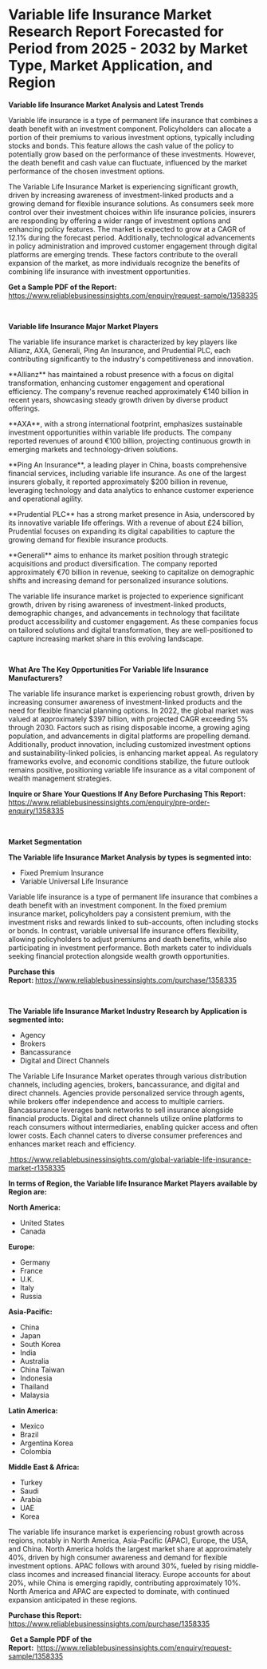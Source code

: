 <p><h1>Variable life Insurance Market Research Report Forecasted for Period from 2025 -  2032 by Market Type, Market Application, and Region</h1></p><p><strong>Variable life Insurance Market Analysis and Latest Trends</strong></p>
<p><p>Variable life insurance is a type of permanent life insurance that combines a death benefit with an investment component. Policyholders can allocate a portion of their premiums to various investment options, typically including stocks and bonds. This feature allows the cash value of the policy to potentially grow based on the performance of these investments. However, the death benefit and cash value can fluctuate, influenced by the market performance of the chosen investment options.</p><p>The Variable Life Insurance Market is experiencing significant growth, driven by increasing awareness of investment-linked products and a growing demand for flexible insurance solutions. As consumers seek more control over their investment choices within life insurance policies, insurers are responding by offering a wider range of investment options and enhancing policy features. The market is expected to grow at a CAGR of 12.1% during the forecast period. Additionally, technological advancements in policy administration and improved customer engagement through digital platforms are emerging trends. These factors contribute to the overall expansion of the market, as more individuals recognize the benefits of combining life insurance with investment opportunities.</p></p>
<p><strong>Get a Sample PDF of the Report:&nbsp;</strong> <a href="https://www.reliablebusinessinsights.com/enquiry/request-sample/1358335?utm_campaign=2804&utm_medium=2&utm_source=Github&utm_content=ia&utm_term=19042025&utm_id=variable-life-insurance">https://www.reliablebusinessinsights.com/enquiry/request-sample/1358335</a></p>
<p>&nbsp;</p>
<p><strong>Variable life Insurance Major Market Players</strong></p>
<p><p>The variable life insurance market is characterized by key players like Allianz, AXA, Generali, Ping An Insurance, and Prudential PLC, each contributing significantly to the industry's competitiveness and innovation. </p><p>**Allianz** has maintained a robust presence with a focus on digital transformation, enhancing customer engagement and operational efficiency. The company's revenue reached approximately €140 billion in recent years, showcasing steady growth driven by diverse product offerings.</p><p>**AXA**, with a strong international footprint, emphasizes sustainable investment opportunities within variable life products. The company reported revenues of around €100 billion, projecting continuous growth in emerging markets and technology-driven solutions.</p><p>**Ping An Insurance**, a leading player in China, boasts comprehensive financial services, including variable life insurance. As one of the largest insurers globally, it reported approximately $200 billion in revenue, leveraging technology and data analytics to enhance customer experience and operational agility.</p><p>**Prudential PLC** has a strong market presence in Asia, underscored by its innovative variable life offerings. With a revenue of about £24 billion, Prudential focuses on expanding its digital capabilities to capture the growing demand for flexible insurance products.</p><p>**Generali** aims to enhance its market position through strategic acquisitions and product diversification. The company reported approximately €70 billion in revenue, seeking to capitalize on demographic shifts and increasing demand for personalized insurance solutions.</p><p>The variable life insurance market is projected to experience significant growth, driven by rising awareness of investment-linked products, demographic changes, and advancements in technology that facilitate product accessibility and customer engagement. As these companies focus on tailored solutions and digital transformation, they are well-positioned to capture increasing market share in this evolving landscape.</p></p>
<p>&nbsp;</p>
<p><strong>What Are The Key Opportunities For Variable life Insurance Manufacturers?</strong></p>
<p><p>The variable life insurance market is experiencing robust growth, driven by increasing consumer awareness of investment-linked products and the need for flexible financial planning options. In 2022, the global market was valued at approximately $397 billion, with projected CAGR exceeding 5% through 2030. Factors such as rising disposable income, a growing aging population, and advancements in digital platforms are propelling demand. Additionally, product innovation, including customized investment options and sustainability-linked policies, is enhancing market appeal. As regulatory frameworks evolve, and economic conditions stabilize, the future outlook remains positive, positioning variable life insurance as a vital component of wealth management strategies.</p></p>
<p><strong>Inquire or Share Your Questions If Any Before Purchasing This Report:</strong> <a href="https://www.reliablebusinessinsights.com/enquiry/pre-order-enquiry/1358335?utm_campaign=2804&utm_medium=2&utm_source=Github&utm_content=ia&utm_term=19042025&utm_id=variable-life-insurance">https://www.reliablebusinessinsights.com/enquiry/pre-order-enquiry/1358335</a></p>
<p>&nbsp;</p>
<p><strong>Market Segmentation</strong></p>
<p><strong>The Variable life Insurance Market Analysis by types is segmented into:</strong></p>
<p><ul><li>Fixed Premium Insurance</li><li>Variable Universal Life Insurance</li></ul></p>
<p><p>Variable life insurance is a type of permanent life insurance that combines a death benefit with an investment component. In the fixed premium insurance market, policyholders pay a consistent premium, with the investment risks and rewards linked to sub-accounts, often including stocks or bonds. In contrast, variable universal life insurance offers flexibility, allowing policyholders to adjust premiums and death benefits, while also participating in investment performance. Both markets cater to individuals seeking financial protection alongside wealth growth opportunities.</p></p>
<p><strong>Purchase this Report:&nbsp;</strong><a href="https://www.reliablebusinessinsights.com/purchase/1358335?utm_campaign=2804&utm_medium=2&utm_source=Github&utm_content=ia&utm_term=19042025&utm_id=variable-life-insurance">https://www.reliablebusinessinsights.com/purchase/1358335</a></p>
<p>&nbsp;</p>
<p><strong>The Variable life Insurance Market Industry Research by Application is segmented into:</strong></p>
<p><ul><li>Agency</li><li>Brokers</li><li>Bancassurance</li><li>Digital and Direct Channels</li></ul></p>
<p><p>The Variable Life Insurance Market operates through various distribution channels, including agencies, brokers, bancassurance, and digital and direct channels. Agencies provide personalized service through agents, while brokers offer independence and access to multiple carriers. Bancassurance leverages bank networks to sell insurance alongside financial products. Digital and direct channels utilize online platforms to reach consumers without intermediaries, enabling quicker access and often lower costs. Each channel caters to diverse consumer preferences and enhances market reach and efficiency.</p></p>
<p><a href="https://www.reliablebusinessinsights.com/global-variable-life-insurance-market-r1358335?utm_campaign=2804&utm_medium=2&utm_source=Github&utm_content=ia&utm_term=19042025&utm_id=variable-life-insurance">&nbsp;https://www.reliablebusinessinsights.com/global-variable-life-insurance-market-r1358335</a></p>
<p><strong>In terms of Region, the Variable life Insurance Market Players available by Region are:</strong></p>
<p>
    <p> <strong> North America: </strong>
        <ul>
            <li>United States</li>
            <li>Canada</li>
        </ul>
        </p> 
    <p> <strong> Europe: </strong>
        <ul>
            <li>Germany</li>
            <li>France</li>
            <li>U.K.</li>
            <li>Italy</li>
            <li>Russia</li>
        </ul>
        </p> 
    <p> <strong> Asia-Pacific: </strong>
        <ul>
            <li>China</li>
            <li>Japan</li>
            <li>South Korea</li>
            <li>India</li>
            <li>Australia</li>
            <li>China Taiwan</li>
            <li>Indonesia</li>
            <li>Thailand</li>
            <li>Malaysia</li>
        </ul>
        </p> 
    <p> <strong> Latin America: </strong>
        <ul>
            <li>Mexico</li>
            <li>Brazil</li>
            <li>Argentina Korea</li>
            <li>Colombia</li>
        </ul>
        </p> 
    <p> <strong> Middle East & Africa: </strong>
        <ul>
            <li>Turkey</li>
            <li>Saudi</li>
            <li>Arabia</li>
            <li>UAE</li>
            <li>Korea</li>
        </ul>
    </p>
    </p>
<p><p>The variable life insurance market is experiencing robust growth across regions, notably in North America, Asia-Pacific (APAC), Europe, the USA, and China. North America holds the largest market share at approximately 40%, driven by high consumer awareness and demand for flexible investment options. APAC follows with around 30%, fueled by rising middle-class incomes and increased financial literacy. Europe accounts for about 20%, while China is emerging rapidly, contributing approximately 10%. North America and APAC are expected to dominate, with continued expansion anticipated in these regions.</p></p>
<p><strong>Purchase this Report: </strong><a href="https://www.reliablebusinessinsights.com/purchase/1358335?utm_campaign=2804&utm_medium=2&utm_source=Github&utm_content=ia&utm_term=19042025&utm_id=variable-life-insurance">https://www.reliablebusinessinsights.com/purchase/1358335</a></p>
<p>&nbsp;<strong>Get a Sample PDF of the Report:&nbsp;&nbsp;</strong><a href="https://www.reliablebusinessinsights.com/enquiry/request-sample/1358335?utm_campaign=2804&utm_medium=2&utm_source=Github&utm_content=ia&utm_term=19042025&utm_id=variable-life-insurance">https://www.reliablebusinessinsights.com/enquiry/request-sample/1358335</a></p>
<p><strong></strong></p>
<p><p></p><p></p><p></p></p>